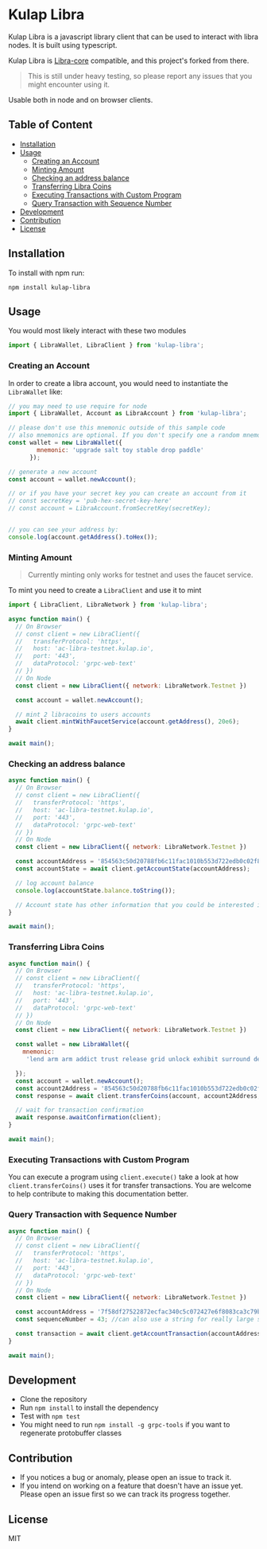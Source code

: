 # Kulap Libra

Kulap Libra is a javascript library client that can be used to interact with libra nodes. It is built using typescript.

Kulap Libra is <a href="https://github.com/perfectmak/libra-core">Libra-core</a> compatible, and this project's forked from there.

> This is still under heavy testing, so please report any issues that you might encounter using it.

Usable both in node and on browser clients.

## Table of Content

<!-- toc -->

- [Installation](#installation)
- [Usage](#usage)
  * [Creating an Account](#creating-an-account)
  * [Minting Amount](#minting-amount)
  * [Checking an address balance](#checking-an-address-balance)
  * [Transferring Libra Coins](#transferring-libra-coins)
  * [Executing Transactions with Custom Program](#executing-transactions-with-custom-program)
  * [Query Transaction with Sequence Number](#query-transaction-with-sequence-number)
- [Development](#development)
- [Contribution](#contribution)
- [License](#license)

<!-- tocstop -->

## Installation
To install with npm run:

```
npm install kulap-libra
```

## Usage

You would most likely interact with these two modules

```javascript
import { LibraWallet, LibraClient } from 'kulap-libra';
```

### Creating an Account

In order to create a libra account, you would need to instantiate the `LibraWallet` like:

```javascript
// you may need to use require for node
import { LibraWallet, Account as LibraAccount } from 'kulap-libra';

// please don't use this mnemonic outside of this sample code
// also mnemonics are optional. If you don't specify one a random mnemonic is generated and used.
const wallet = new LibraWallet({
        mnemonic: 'upgrade salt toy stable drop paddle'
      });

// generate a new account
const account = wallet.newAccount();

// or if you have your secret key you can create an account from it
// const secretKey = 'pub-hex-secret-key-here' 
// const account = LibraAccount.fromSecretKey(secretKey);


// you can see your address by:
console.log(account.getAddress().toHex());
```

### Minting Amount
> Currently minting only works for testnet and uses the faucet service.

To mint you need to create a `LibraClient` and use it to mint

```javascript
import { LibraClient, LibraNetwork } from 'kulap-libra';

async function main() {
  // On Browser
  // const client = new LibraClient({
  //   transferProtocol: 'https',
  //   host: 'ac-libra-testnet.kulap.io',
  //   port: '443',
  //   dataProtocol: 'grpc-web-text'
  // })
  // On Node
  const client = new LibraClient({ network: LibraNetwork.Testnet })

  const account = wallet.newAccount();

  // mint 2 libracoins to users accounts
  await client.mintWithFaucetService(account.getAddress(), 20e6);
}

await main();

```

### Checking an address balance

```javascript
async function main() {
  // On Browser
  // const client = new LibraClient({
  //   transferProtocol: 'https',
  //   host: 'ac-libra-testnet.kulap.io',
  //   port: '443',
  //   dataProtocol: 'grpc-web-text'
  // })
  // On Node
  const client = new LibraClient({ network: LibraNetwork.Testnet })

  const accountAddress = '854563c50d20788fb6c11fac1010b553d722edb0c02f87c2edbdd3923726d13f';
  const accountState = await client.getAccountState(accountAddress);

  // log account balance
  console.log(accountState.balance.toString());

  // Account state has other information that you could be interested in such as `sequenceNumber`.
}

await main();
```

### Transferring Libra Coins

```javascript
async function main() {
  // On Browser
  // const client = new LibraClient({
  //   transferProtocol: 'https',
  //   host: 'ac-libra-testnet.kulap.io',
  //   port: '443',
  //   dataProtocol: 'grpc-web-text'
  // })
  // On Node
  const client = new LibraClient({ network: LibraNetwork.Testnet })

  const wallet = new LibraWallet({
    mnemonic:
     'lend arm arm addict trust release grid unlock exhibit surround deliver front link bean night dry tuna pledge expect net ankle process mammal great',

  });
  const account = wallet.newAccount();
  const account2Address = '854563c50d20788fb6c11fac1010b553d722edb0c02f87c2edbdd3923726d13f';
  const response = await client.transferCoins(account, account2Address, 1e6);

  // wait for transaction confirmation
  await response.awaitConfirmation(client);
}

await main();
```

### Executing Transactions with Custom Program
You can execute a program using `client.execute()` take a look at how `client.transferCoins()` uses it for transfer transactions.
You are welcome to help contribute to making this documentation better.

### Query Transaction with Sequence Number
```javascript
async function main() {
  // On Browser
  // const client = new LibraClient({
  //   transferProtocol: 'https',
  //   host: 'ac-libra-testnet.kulap.io',
  //   port: '443',
  //   dataProtocol: 'grpc-web-text'
  // })
  // On Node
  const client = new LibraClient({ network: LibraNetwork.Testnet })

  const accountAddress = '7f58df27522872ecfac340c5c072427e6f8083ca3c79bb748cdd1ae073dacc42';
  const sequenceNumber = 43; //can also use a string for really large sequence numbers;

  const transaction = await client.getAccountTransaction(accountAddress, sequenceNumber);
}

await main();
```

## Development
- Clone the repository
- Run `npm install` to install the dependency
- Test with `npm test`
- You might need to run `npm install -g grpc-tools` if you want to regenerate protobuffer classes

## Contribution
- If you notices a bug or anomaly, please open an issue to track it.
- If you intend on working on a feature that doesn't have an issue yet. Please open an issue first so we can track its progress together.


## License
MIT
